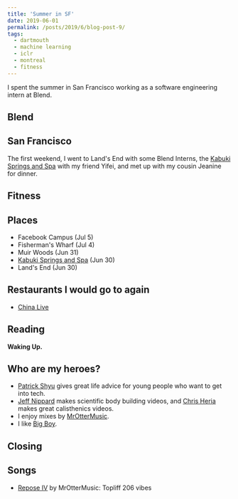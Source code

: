 ```yaml
---
title: 'Summer in SF'
date: 2019-06-01
permalink: /posts/2019/6/blog-post-9/
tags:
  - dartmouth
  - machine learning
  - iclr
  - montreal
  - fitness
---
```


I spent the summer in San Francisco working as a software engineering intern at Blend. 

Blend
------


San Francisco
------

The first weekend, I went to Land's End with some Blend Interns, the [Kabuki Springs and Spa](https://kabukisprings.com/springs-about/) with my friend Yifei, and met up with my cousin Jeanine for dinner. 

Fitness
------


Places
------
* Facebook Campus (Jul 5)
* Fisherman's Wharf (Jul 4)
* Muir Woods (Jun 31)
* [Kabuki Springs and Spa](https://kabukisprings.com/springs-about/) (Jun 30)
* Land's End (Jun 30)

Restaurants I would go to again
------
* [China Live](https://www.opentable.com/r/china-live-san-francisco)

Reading
------

**Waking Up.** 

Who are my heroes?
------

* [Patrick Shyu](https://www.youtube.com/watch?v=XA3Qjnhvdvs) gives great life advice for young people who want to get into tech.
* [Jeff Nippard](https://www.youtube.com/user/icecream4PRs) makes scientific body building videos, and [Chris Heria](https://www.youtube.com/watch?v=5O-yMbS1bRc) makes great calisthenics videos.
* I enjoy mixes by [MrOtterMusic](https://www.youtube.com/channel/UCa9852OG1OJwMYAi7Arb2ag). 
* I like [Big Boy](https://www.youtube.com/channel/UCIvmsk_sRPG98hwSh2lFCFg). 

Closing
------


Songs
------
* [Repose IV](https://www.youtube.com/watch?v=hFvDlh8vrP4&t=205s) by MrOtterMusic: Topliff 206 vibes





